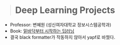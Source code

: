> # Deep Learning Projects

- Professor: 변혜원 (성신여자대학교 정보시스템공학과)
- Book: [밑바닥부터 시작하는 딥러닝](https://book.naver.com/bookdb/book_detail.nhn?bid=11492334)
- 결국 black formatter가 작동하지 않아서 yapf로 바꿨다.
